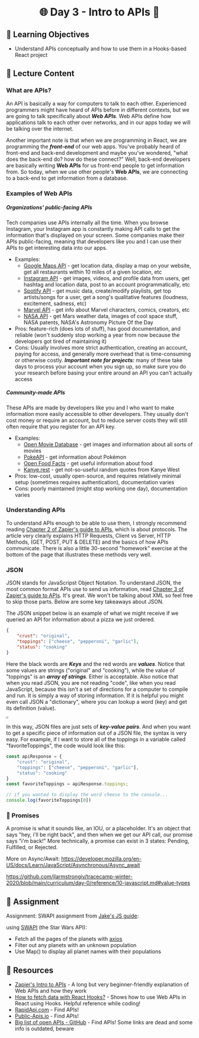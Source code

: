 <h1 align="center">
  🌐 Day 3 - Intro to APIs 🤝
</h1>


## 🎯 Learning Objectives

- Understand APIs conceptually and how to use them in a Hooks-based React project

## 🧠 Lecture Content

### What are APIs?

An API is basically a way for computers to talk to each other. Experienced programmers might have heard of APIs before in different contexts, but we are going to talk specifically about ***Web APIs***. Web APIs define how applications talk to each other over networks, and in our apps today we will be talking over the internet.

Another important note is that when we are programming in React, we are programming the ***front-end*** of our web apps. You've probably heard of front-end and back-end development and maybe you've wondered, "what does the back-end do? how do these connect?" Well, back-end developers are basically writing **Web APIs** for us front-end people to get information from. So today, when we use other people's **Web APIs**, we are connecting to a back-end to get information from a database.

### Examples of Web APIs

##### Organizations' public-facing APIs

Tech companies use APIs internally all the time. When you browse Instagram, your Instagram app is constantly making API calls to get the information that's displayed on your screen. Some companies make their APIs public-facing, meaning that developers like you and I can use their APIs to get interesting data into our apps.

- Examples:
  - [Google Maps API](https://developers.google.com/maps/documentation/javascript/overview) - get location data, display a map on your website, get all restaurants within 10 miles of a given location, etc
  - [Instagram API](https://developers.facebook.com/docs/instagram-basic-display-api) - get images, videos, and profile data from users, get hashtag and location data, post to an account programmatically, etc
  - [Spotify API](https://developer.spotify.com/documentation/web-api/) - get music data, create/modify playlists, get top artists/songs for a user, get a song's qualitative features (loudness, excitement, sadness, etc) 
  - [Marvel API](https://developer.marvel.com/docs) - get info about Marvel characters, comics, creators, etc
  - [NASA API](https://api.nasa.gov/index.html) - get Mars weather data, images of cool space stuff, NASA patents, NASA's Astronomy Picture Of the Day
- Pros: feature-rich (does lots of stuff), has good documentation, and reliable (won't suddenly stop working a year from now because the developers got tired of maintaining it)
- Cons: Usually involves more strict authentication, creating an account, paying for access, and generally more overhead that is time-consuming or otherwise costly. ***Important note for projects:*** many of these take days to process your account when you sign up, so make sure you do your research before basing your entire around an API you can't actually access

##### Community-made APIs

These APIs are made by developers like you and I who want to make information more easily accessible to other developers. They usually don't cost money or require an account, but to reduce server costs they will still often require that you register for an API key.

- Examples: 
  - [Open Movie Database](https://www.omdbapi.com/) - get images and information about all sorts of movies
  - [PokeAPI](https://pokeapi.co/) - get information about Pokémon
  - [Open Food Facts](https://world.openfoodfacts.org/data) - get useful information about food 
  - [Kanye.rest](https://kanye.rest/) - get not-so-useful random quotes from Kanye West
- Pros: low-cost, usually open-source, and requires relatively minimal setup (sometimes requires authentication), documentation varies
- Cons: poorly maintained (might stop working one day), documentation varies

### Understanding APIs

To understand APIs enough to be able to use them, I strongly recommend reading [Chapter 2 of Zapier's guide to APIs](https://zapier.com/learn/apis/chapter-2-protocols/), which is about protocols. The article very clearly explains HTTP Requests, Client vs Server, HTTP Methods, (GET, POST, PUT & DELETE) and the basics of how APIs communicate. There is also a little 30-second "homework" exercise at the bottom of the page that illustrates these methods very well.

### JSON

JSON stands for JavaScripst Object Notation. To understand JSON, the most common format APIs use to send us information, read [Chapter 3 of Zapier's guide to APIs](https://zapier.com/learn/apis/chapter-3-data-formats/). It's great. We won't be talking about XML so feel free to skip those parts. Below are some key takeaways about JSON.

The JSON snippet below is an example of what we might receive if we queried an API for information about a pizza we just ordered.

```json
{
    "crust": "original",
    "toppings": ["cheese", "pepperoni", "garlic"],
    "status": "cooking"
}
```

Here the black words are ***Keys*** and the red words are ***values***. Notice that some values are strings ("original" and "cooking"), while the value of "toppings" is an ***array of strings***. Either is acceptable. Also notice that when you read JSON, you are not reading "code", like when you read JavaScript, because this isn't a set of directions for a computer to compile and run. It is simply a way of storing information. If it is helpful you might even call JSON a "dictionary", where you can lookup a word (key) and get its definition (value).

<img src="https://images.zapier.com/storage/photos/5422e3c48cc047fb5c8f29b66367fffb.png?format=jpg" style="zoom:35%;" />



In this way, JSON files are just sets of ***key-value pairs***. And when you want to get a specific piece of information out of a JSON file, the syntax is very easy. For example, if I want to store all of the toppings in a variable called "favoriteToppings", the code would look like this:

```javascript
const apiResponse = {
    "crust": "original",
    "toppings": ["cheese", "pepperoni", "garlic"],
    "status": "cooking"
}
const favoriteToppings = apiResponse.toppings;

// if you wanted to display the word cheese to the console...
console.log(favoriteToppings[0])
```
### 💞 Promises
A promise is what it sounds like, an IOU, or a placeholder. It's an object that says "hey, i'll be right back", and then when we get our API call, our promise says "i'm back!" More technically, a promise can exist in 3 states: Pending, Fulfilled, or Rejected.

More on Async/Await: https://developer.mozilla.org/en-US/docs/Learn/JavaScript/Asynchronous/Async_await

https://github.com/jlarmstrongiv/tracecamp-winter-2020/blob/main/curriculum/day-0/reference/10-javascript.md#value-types

## 📔 Assignment

Assignment: SWAPI assignment from [Jake's JS guide](https://github.com/jlarmstrongiv/tracecamp-winter-2020/blob/main/curriculum/day-0/reference/10-javascript.md):

using [SWAPI](https://swapi.dev/api/planets/) (the Star Wars API):

- Fetch all the pages of the planets with [axios](https://www.npmjs.com/package/axios)
- Filter out any planets with an unknown population
- Use Map() to display all planet names with their populations 



## 🔗 Resources

- [Zapier's Intro to APIs](https://zapier.com/learn/apis/) - A long but very beginner-friendly explanation of Web APIs and how they work
- [How to fetch data with React Hooks?](https://www.robinwieruch.de/react-hooks-fetch-data) - Shows how to use Web APIs in React using Hooks. Helpful reference while coding!
- [RapidApi.com](https://rapidapi.com/marketplace) - Find APIs!
- [Public-Apis.io](https://public-apis.io/) - Find APIs!
- [Big list of open APIs - GitHub](https://github.com/public-apis/public-apis) - Find APIs! Some links are dead and some info is outdated, beware

